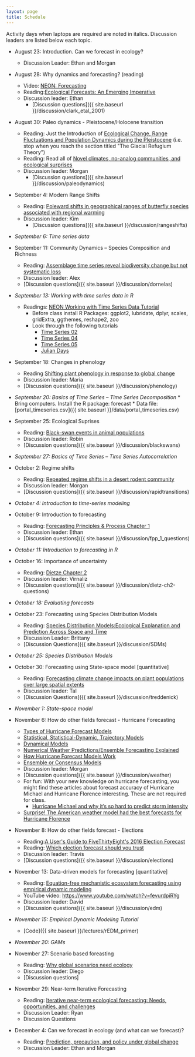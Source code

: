```yaml
---
layout: page
title: Schedule
---
```

Activity days when laptops are required are noted in italics. Discussion leaders are listed below each topic.

* August 23: Introduction. Can we forecast in ecology?
    * Discussion Leader: Ethan and Morgan

* August 28: Why dynamics and forecasting? (reading)
    * Video: [NEON: Forecasting](https://www.youtube.com/watch?v=Lgi_e7N-C8E)
    * Reading:[Ecological Forecasts: An Emerging Imperative](https://doi.org/10.1126/science.293.5530.657)
    * Discussion leader: Ethan
        * [Discussion questions]({{ site.baseurl }}/discussion/clark_etal_2001)

* August 30: Paleo dynamics - Pleistocene/Holocene transition
    * Reading: Just the Introduction of [Ecological Change, Range Fluctuations and Population Dynamics during the Pleistocene](https://doi.org/10.1016/j.cub.2009.06.030) (i.e. stop when you reach the section titled "The Glacial Refugium Theory")
    * Reading: Read all of [Novel climates, no-analog communities, and ecological surprises](https://doi.org/10.1890/070037)
    * Discussion leader: Morgan
        * [Discussion questions]({{ site.baseurl }}/discussion/paleodynamics)
 
* September 4: Modern Range Shifts
    * Reading: [Poleward shifts in geographical ranges of butterfly species associated with regional warming](https://doi.org/10.1038/21181)
    * Discussion leader: Kim
        * [Discussion questions]({{ site.baseurl }}/discussion/rangeshifts)

* *September 6: Time series data*

* September 11:  Community Dynamics – Species Composition and Richness 
    * Reading: [Assemblage time series reveal biodiversity change but not systematic loss](https://doi.org/10.1126/science.1248484)
    * Discussion leader: Alex
    * [Discussion questions]({{ site.baseurl }}/discussion/dornelas)
 
* *September 13:  Working with time series data in R*
    * Readings: [NEON Working with Time Series Data Tutorial](http://neondataskills.org/tutorial-series/tabular-time-series/)
        * Before class install R Packages: ggplot2, lubridate, dplyr, scales, gridExtra, ggthemes, reshape2, zoo
        * Look through the following tutorials
            *  [Time Series 02](http://neondataskills.org/R/time-series-convert-date-time-class-POSIX/)
            *  [Time Series 04](http://neondataskills.org/R/time-series-subset-dplyr/)
            *  [Time Series 05](http://neondataskills.org/R/time-series-plot-ggplot/)
            *  [Julian Days](http://neondataskills.org/R/julian-day-conversion/)
 
* September 18: Changes in phenology
    * Reading [Shifting plant phenology in response to global change](https://doi.org/10.1016/j.tree.2007.04.003)
    * Discussion leader: Maria
    * [Discussion questions]({{ site.baseurl }}/discussion/phenology)

* *September 20: Basics of Time Series – Time Series Decomposition*
      * Bring computers. Install the R package: forecast
      * Data file: [portal_timeseries.csv]({{ site.baseurl }}/data/portal_timeseries.csv)
     
* September 25: Ecological Suprises
    * Reading: [Black-swan events in animal populations](https://doi.org/10.1073/pnas.1611525114)
    * Discussion leader: Robin
    * [Discussion questions]({{ site.baseurl }}/discussion/blackswans)

* *September 27: Basics of Time Series – Time Series Autocorrelation*
     
* October 2: Regime shifts
    * Reading: [Repeated regime shifts in a desert rodent community](https://doi.org/10.1002/ecy.2373)
    * Discussion leader: Morgan
    * [Discussion questions]({{ site.baseurl }}/discussion/rapidtransitions)

* *October 4: Introduction to time-series modeling*
 
* October 9: Introduction to forecasting
    * Reading: [Forecasting Principles & Process Chapter 1](https://www.otexts.org/fpp/1)
    * Discussion leader: Ethan
    * [Discussion questions]({{ site.baseurl }}/discussion/fpp_1_questions)
 
* *October 11: Introduction to forecasting in R*
       
* October 16: Importance of uncertainty
    * Reading: [Dietze Chapter 2](https://ebookcentral.proquest.com/lib/UFL/detail.action?docID=4866481#goto_toc)
    * Discussion leader: Virnaliz
    * [Discussion questions]({{ site.baseurl }}/discussion/dietz-ch2-questions)

* *October 18: Evaluating forecasts*

* October 23:  Forecasting using Species Distribution Models
    * Reading: [Species Distribution Models:Ecological Explanation and Prediction Across Space and Time](http://eurobasin.dtuaqua.dk/eurobasin/documents/Training%20ISM/Elith_and_Leathwick_2009.pdf)
    * Discussion Leader: Brittany
    * [Discussion Questions]({{ site.baseurl }}/discussion/SDMs)
    
* *October 25: Species Distribution Models*  
    
* October 30: Forecasting using State-space model [quantitative]
    * Reading: [Forecasting climate change impacts on plant populations over large spatial extents](https://doi.org/10.1002/ecs2.1525)
    * Discussion leader: Tal
    * [Discussion Questions]({{ site.baseurl }}/discussion/treddenick)

* *November 1:  State-space model*
    
* November 6: How do other fields forecast - Hurricane Forecasting
    * [Types of Hurricane Forecast Models](http://www.hurricanescience.org/science/forecast/models/modeltypes/)
    * [Statistical, Statistical-Dynamic, Trajectory Models](http://www.hurricanescience.org/science/forecast/models/modeltypes/statistical/)
    * [Dynamical Models](http://www.hurricanescience.org/science/forecast/models/modeltypes/dynamicalmodels/)
    * [Numerical Weather Predictions/Ensemble Forecasting Explained](https://www.weather.gov/media/ajk/brochures/NumericalWeatherPrediction.pdf)
    * [How Hurricane Forecast Models Work](http://www.hurricanescience.org/science/forecast/models/modelswork/)
    * [Ensemble or Consensus Models](http://www.hurricanescience.org/science/forecast/models/modeltypes/ensemble/)
    * Discussion leader: Morgan
    * [Discussion questions]({{ site.baseurl }}/discussion/weather)
    * For fun: With your new knowledge on hurricane forecasting, you might find these articles about forecast accuracy of Hurricane Michael and Hurricane Florence interesting. These are not required for class.
        * [Hurricane Michael and why it’s so hard to predict storm intensity](https://www.vox.com/energy-and-environment/2018/10/11/17963958/hurricane-michael-forecast-track-intensity-category)
	* [Surprise! The American weather model had the best forecasts for Hurricane Florence](https://www.washingtonpost.com/weather/2018/09/26/surprise-american-weather-model-had-best-forecasts-hurricane-florence/?utm_term=.b1cb011d15e4)
     
* November 8: How do other fields forecast - Elections
    * Reading:[A User's Guide to FiveThirtyEight's 2016 Election Forecast](https://fivethirtyeight.com/features/a-users-guide-to-fivethirtyeights-2016-general-election-forecast/)
    * Reading: [Which election forecast should you trust](http://www.slate.com/articles/news_and_politics/politics/2016/08/fivethirtyeight_vs_the_upshot_who_should_you_trust_to_forecast_the_2016.html)
    * Discussion leader: Travis
    * [Discussion questions]({{ site.baseurl }}/discussion/elections)
    
* November 13: Data-driven models for forecasting [quantitative]
    * Reading: [Equation-free mechanistic ecosystem forecasting using empirical dynamic modeling](https://doi.org/10.1073/pnas.1417063112) 
    * YouTube video: https://www.youtube.com/watch?v=fevurdpiRYg
    * Discussion leader: David
    * [Discussion questions]({{ site.baseurl }}/discussion/edm)

* *November 15:  Empirical Dynamic Modeling Tutorial*
    * [Code]({{ site.baseurl }}/lectures/rEDM_primer)    

* *November 20: GAMs*

* November 27: Scenario based foreasting
    * Reading: [Why global scenarios need ecology](https://doi.org/10.1890/1540-9295(2003)001[0322:WGSNE]2.0.CO;2)
    * Discussion leader: Diego
	* [Discussion questions]
    
* November 29:  Near-term Iterative Forecasting
    * Reading: [Iterative near-term ecological forecasting: Needs, opportunities, and challenges](https://doi.org/10.1073/pnas.1710231115 )
    * Discussion Leader: Ryan
    * Discussion Questions
 
* December 4: Can we forecast in ecology (and what can we forecast)?
    * Reading: [Prediction, precaution, and policy under global change](https://doi.org/10.1126/science.1261824)
    * Discussion Leader: Ethan and Morgan
